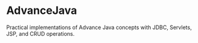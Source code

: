 # AdvanceJava
Practical implementations of Advance Java concepts with JDBC, Servlets, JSP, and CRUD operations.

